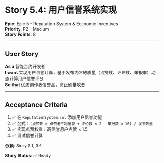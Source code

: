 # Story 5.4: 用户信誉系统实现

**Epic**: Epic 5 - Reputation System & Economic Incentives  
**Priority**: P2 - Medium  
**Story Points**: 8

---

## User Story

**As a** 智能合约开发者  
**I want** 实现用户信誉计算，基于发布内容的质量（点赞数、评论数、举报率）动态计算用户信誉评分  
**So that** 优质创作者信誉高，防止刷量攻击

---

## Acceptance Criteria

1. ✅ 在 `ReputationSystem.sol` 添加用户信誉功能
2. ✅ 公式：`(点赞数 × 点赞者平均信誉 + 评论数 × 2 - 举报数 × 10) / 发布数量`
3. ✅ 实现点赞权重：高信誉用户点赞 × 1.5
4. ✅ 测试信誉计算

**依赖**: Story 5.1, 3.6

**Story Status**: ✅ Ready

